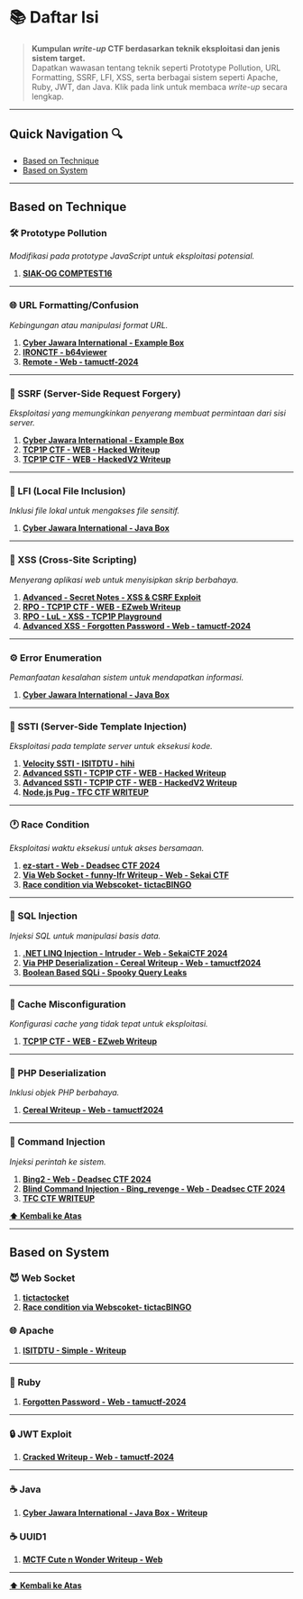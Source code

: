 # 📚 Daftar Isi 

> **Kumpulan *write-up* CTF berdasarkan teknik eksploitasi dan jenis sistem target.**  
> Dapatkan wawasan tentang teknik seperti Prototype Pollution, URL Formatting, SSRF, LFI, XSS, serta berbagai sistem seperti Apache, Ruby, JWT, dan Java. Klik pada link untuk membaca *write-up* secara lengkap.

---

## Quick Navigation 🔍
- [Based on Technique](#based-on-technique)
- [Based on System](#based-on-system)

---

## Based on Technique

### 🛠 Prototype Pollution  
_Modifikasi pada prototype JavaScript untuk eksploitasi potensial._

1. **[SIAK-OG COMPTEST16](https://github.com/byf1sh/CTF-WriteUps/tree/main/Compfest%20-%20Writeup/H%20-%20day/Web/SIAK%20OG)**

---

### 🌐 URL Formatting/Confusion  
_Kebingungan atau manipulasi format URL._

1. **[Cyber Jawara International - Example Box](https://github.com/byf1sh/CTF-WriteUps/tree/main/Cyberjawara%20International%202024/Web/Example%20Box)**
2. **[IRONCTF - b64viewer](https://github.com/byf1sh/CTF-WriteUps/tree/main/IRON%20CTF%20-%20Writeup/b64viewer)**
3. **[Remote - Web - tamuctf-2024](https://github.com/byf1sh/CTF-WriteUps/tree/main/tamuctf2024-Writeup/Web/Remote)**

---

### 🌉 SSRF (Server-Side Request Forgery)  
_Eksploitasi yang memungkinkan penyerang membuat permintaan dari sisi server._

1. **[Cyber Jawara International - Example Box](https://github.com/byf1sh/CTF-WriteUps/tree/main/Cyberjawara%20International%202024/Web/Example%20Box)**
2. **[TCP1P CTF - WEB - Hacked Writeup](https://github.com/byf1sh/CTF-WriteUps/tree/main/TCP1P-CTF2024/Web/Hacked)**
3. **[TCP1P CTF - WEB - HackedV2 Writeup](https://github.com/byf1sh/CTF-WriteUps/tree/main/TCP1P-CTF2024/Web/HackedV2)**

---

### 📄 LFI (Local File Inclusion)  
_Inklusi file lokal untuk mengakses file sensitif._

1. **[Cyber Jawara International - Java Box](https://github.com/byf1sh/CTF-WriteUps/tree/main/Cyberjawara%20International%202024/Web/web-javabox)**

---

### 🔐 XSS (Cross-Site Scripting)  
_Menyerang aplikasi web untuk menyisipkan skrip berbahaya._

1. **[Advanced - Secret Notes - XSS & CSRF Exploit](https://github.com/byf1sh/CTF-WriteUps/tree/main/IRON%20CTF%20-%20Writeup/secret%20notes)**
2. **[RPO - TCP1P CTF - WEB - EZweb Writeup](https://github.com/byf1sh/CTF-WriteUps/blob/main/TCP1P-CTF2024/Web/EZWeb/TCP1P%20CTF%20-%20WEB%20-%20HackedV2%20Writeup.md)**
3. **[RPO - LuL - XSS - TCP1P Playground](https://github.com/byf1sh/CTF-WriteUps/tree/main/TCP1P-Playground/LuL)**
4. **[Advanced XSS - Forgotten Password - Web - tamuctf-2024](https://github.com/byf1sh/CTF-WriteUps/tree/main/tamuctf2024-Writeup/Web/Imposter)**

---

### ⚙️ Error Enumeration  
_Pemanfaatan kesalahan sistem untuk mendapatkan informasi._

1. **[Cyber Jawara International - Java Box](https://github.com/byf1sh/CTF-WriteUps/tree/main/Cyberjawara%20International%202024/Web/web-javabox)**

---

### 🧪 SSTI (Server-Side Template Injection)  
_Eksploitasi pada template server untuk eksekusi kode._

1. **[Velocity SSTI - ISITDTU - hihi](https://github.com/byf1sh/CTF-WriteUps/tree/main/ISITDTU%20CTF%20-%20Writeup/hihi)**
2. **[Advanced SSTI - TCP1P CTF - WEB - Hacked Writeup](https://github.com/byf1sh/CTF-WriteUps/tree/main/TCP1P-CTF2024/Web/Hacked)**
3. **[Advanced SSTI - TCP1P CTF - WEB - HackedV2 Writeup](https://github.com/byf1sh/CTF-WriteUps/tree/main/TCP1P-CTF2024/Web/HackedV2)**
4. **[Node.js Pug - TFC CTF WRITEUP](https://github.com/byf1sh/CTF-WriteUps/tree/main/TFCCTF%20-%20Writeup/Greetings)**

---

### 🕐 Race Condition  
_Eksploitasi waktu eksekusi untuk akses bersamaan._

1. **[ez-start - Web - Deadsec CTF 2024](https://github.com/byf1sh/CTF-WriteUps/tree/main/DeadsecCTF2024/Web/ezstart)**
2. **[Via Web Socket - funny-lfr Writeup - Web - Sekai CTF](https://github.com/byf1sh/CTF-WriteUps/tree/main/SekaiCTF%20-%202024/Web/funny-lfr#funny-lfr-writeup---web---sekai-ctf)**
3. **[Race condition via Webscoket- tictacBINGO](https://github.com/byf1sh/CTF-WriteUps/tree/main/USCctf%20-%20Writeup/tictacbingo)**

---

### 💾 SQL Injection  
_Injeksi SQL untuk manipulasi basis data._

1. **[.NET LINQ Injection - Intruder - Web - SekaiCTF 2024](https://github.com/byf1sh/CTF-WriteUps/tree/main/SekaiCTF%20-%202024/Web/Intruder)**
2. **[Via PHP Deserialization - Cereal Writeup - Web - tamuctf2024](https://github.com/byf1sh/CTF-WriteUps/tree/main/tamuctf2024-Writeup/Web/Cereal)**
3. **[Boolean Based SQLi - Spooky Query Leaks](https://github.com/byf1sh/CTF-WriteUps/tree/main/USCctf%20-%20Writeup/Spooky%20Quert%20Leaks)**

---

### 💼 Cache Misconfiguration  
_Konfigurasi cache yang tidak tepat untuk eksploitasi._

1. **[TCP1P CTF - WEB - EZweb Writeup](https://github.com/byf1sh/CTF-WriteUps/blob/main/TCP1P-CTF2024/Web/EZWeb/TCP1P%20CTF%20-%20WEB%20-%20HackedV2%20Writeup.md)**

---

### 🧩 PHP Deserialization  
_Inklusi objek PHP berbahaya._

1. **[Cereal Writeup - Web - tamuctf2024](https://github.com/byf1sh/CTF-WriteUps/tree/main/tamuctf2024-Writeup/Web/Cereal)**

---

### 🔌 Command Injection  
_Injeksi perintah ke sistem._

1. **[Bing2 - Web - Deadsec CTF 2024](https://github.com/byf1sh/CTF-WriteUps/tree/main/DeadsecCTF2024/Web/Bing2)**
2. **[Blind Command Injection - Bing_revenge - Web - Deadsec CTF 2024](https://github.com/byf1sh/CTF-WriteUps/tree/main/DeadsecCTF2024/Web/Bing_revenge)**
3. **[TFC CTF WRITEUP](https://github.com/byf1sh/CTF-WriteUps/tree/main/TFCCTF%20-%20Writeup/Safe%20Content)**

**[⬆ Kembali ke Atas](#daftar-isi)**

---

## Based on System

### 😈 Web Socket
1. **[tictactocket](https://github.com/byf1sh/CTF-WriteUps/tree/main/USCctf%20-%20Writeup/tictactoe)**
2. **[Race condition via Webscoket- tictacBINGO](https://github.com/byf1sh/CTF-WriteUps/tree/main/USCctf%20-%20Writeup/tictacbingo)**

### 🌐 Apache
1. **[ISITDTU - Simple - Writeup](https://github.com/byf1sh/CTF-WriteUps/tree/main/ISITDTU%20CTF%20-%20Writeup/Simple)**

---

### 💎 Ruby
1. **[Forgotten Password - Web - tamuctf-2024](https://github.com/byf1sh/CTF-WriteUps/tree/main/tamuctf2024-Writeup/Web/Forgotten-Password)**

---

### 🔒 JWT Exploit
1. **[Cracked Writeup - Web - tamuctf-2024](https://github.com/byf1sh/CTF-WriteUps/tree/main/tamuctf2024-Writeup/Web/cracked)**

---

### ☕ Java
1. **[Cyber Jawara International - Java Box - Writeup](https://github.com/byf1sh/CTF-WriteUps/tree/main/Cyberjawara%20International%202024/Web/web-javabox)**

### ☕ UUID1
1. **[MCTF Cute n Wonder Writeup - Web](https://github.com/byf1sh/CTF-WriteUps/tree/main/MCTF%20-%20Writeup/Cute%20n%20Wonder)**
---

**[⬆ Kembali ke Atas](#daftar-isi)**

